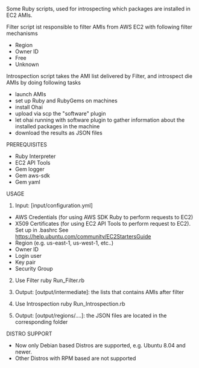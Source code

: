 Some Ruby scripts, used for introspecting which packages are installed in 
EC2 AMIs.

Filter script ist responsible to filter AMIs from AWS EC2 with following filter mechanisms 
- Region
- Owner ID
- Free
- Unknown

Introspection script takes the AMI list delivered by Filter, and introspect die AMIs by doing following tasks
- launch AMIs
- set up Ruby and RubyGems on machines
- install Ohai
- upload via scp the "software" plugin
- let ohai running with software plugin to gather information about the installed packages in the machine
- download the results as JSON files

PREREQUISITES
- Ruby Interpreter
- EC2 API Tools
- Gem logger
- Gem aws-sdk
- Gem yaml

USAGE
1. Input: 
[input/configuration.yml]
- AWS Credentials (for using AWS SDK Ruby to perform requests to EC2)
- X509 Certificates (for using EC2 API Tools to perform request to EC2).
Set up in .bashrc
See https://help.ubuntu.com/community/EC2StartersGuide
- Region (e.g. us-east-1, us-west-1, etc..)
- Owner ID
- Login user
- Key pair
- Security Group
2. Use Filter
ruby Run_Filter.rb 
3. Output:
[output/intermediate]: the lists that contains AMIs after filter

4. Use Introspection
ruby Run_Introspection.rb
5. Output:
[output/regions/....]: the JSON files are located in the corresponding folder

DISTRO SUPPORT
- Now only Debian based Distros are supported, e.g. Ubuntu 8.04 and newer.
- Other Distros with RPM based are not supported

